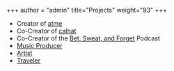 +++
author = "admin"
title="Projects"
weight="93"
+++

* Creator of [<u>atme</u>](/atme/)
* Co-Creator of [<u>calhat</u>](/calhat/)
* Co-Creator of the [<u>Bet, Sweat, and Forget</u>](/bet_sweat_forget/) Podcast
* [<u>Music Producer</u>](/music/)</u>
* [<u>Artist</u>](/art/)
* [<u>Traveler</u>](/travel/)

<!---
# * Co-Creator of the [Bet, Sweat, and Forget Podcast] on NFL Betting
-->





<!---
# * [<u>Restaurants</u>](/food/)
# * Creator of [<u>Shoober</u>](/shoober/)
-->
